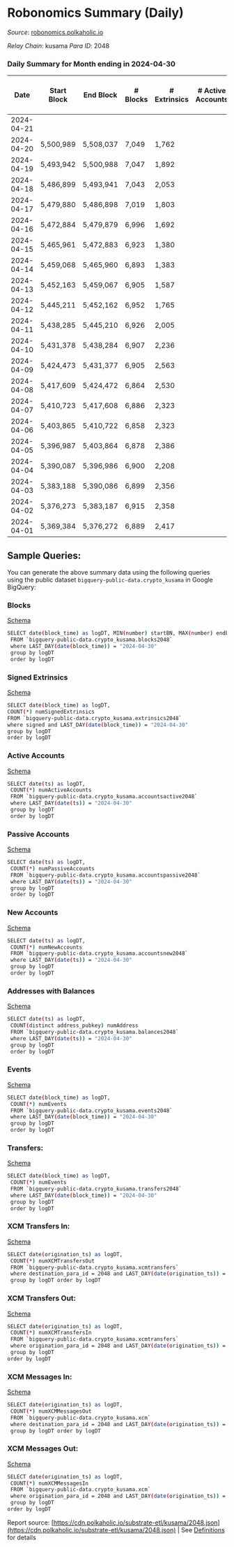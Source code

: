 # Robonomics Summary (Daily)

_Source_: [robonomics.polkaholic.io](https://robonomics.polkaholic.io)

*Relay Chain*: kusama
*Para ID*: 2048



### Daily Summary for Month ending in 2024-04-30


| Date    | Start Block | End Block | # Blocks | # Extrinsics | # Active Accounts | # Passive Accounts | # New Accounts | # Addresses | # Events  | # Transfers ($USD) | # XCM Transfers In ($USD) | # XCM Transfers Out ($USD) | # XCM In | # XCM Out | Issues |
|---------|-------------|-----------|----------|--------------|-------------------|--------------------|----------------|-------------|-----------|--------------------|---------------------------|----------------------------|----------|-----------|--------|
| 2024-04-21 |  |  |  |  |  |  |  |  |  |   |   |   |  |  |  |
| 2024-04-20 | 5,500,989 | 5,508,037 | 7,049 | 1,762 |  |  |  |  | 41,947 | 4 ($2,222.73) |   |   |  |  |  |
| 2024-04-19 | 5,493,942 | 5,500,988 | 7,047 | 1,892 |  |  |  |  | 42,805 | 7 ($3,142.54) |   |   |  |  |  |
| 2024-04-18 | 5,486,899 | 5,493,941 | 7,043 | 2,053 |  |  |  |  | 43,473 | 2 ($2,372.25) |   |   |  |  |  |
| 2024-04-17 | 5,479,880 | 5,486,898 | 7,019 | 1,803 |  |  |  | 3,222 | 42,340 | 5 ($16,042.84) |   |   |  |  |  |
| 2024-04-16 | 5,472,884 | 5,479,879 | 6,996 | 1,692 |  |  |  | 3,221 | 41,991 | 12 ($4,921.64) |   |   |  |  |  |
| 2024-04-15 | 5,465,961 | 5,472,883 | 6,923 | 1,380 |  |  |  | 3,216 | 40,424 | 9 ($9,141.59) |   |   |  |  |  |
| 2024-04-14 | 5,459,068 | 5,465,960 | 6,893 | 1,383 |  |  |  | 3,215 | 40,345 | 4 ($4,895.52) |   |   |  |  |  |
| 2024-04-13 | 5,452,163 | 5,459,067 | 6,905 | 1,587 |  |  |  | 3,215 | 41,012 | 22 ($37,204.87) |   |   |  |  |  |
| 2024-04-12 | 5,445,211 | 5,452,162 | 6,952 | 1,765 |  |  |  | 3,215 | 41,693 | 8 ($24,969.03) |   |   |  |  |  |
| 2024-04-11 | 5,438,285 | 5,445,210 | 6,926 | 2,005 |  |  |  | 3,215 | 42,912 | 1 ($12.14) |   |   |  |  |  |
| 2024-04-10 | 5,431,378 | 5,438,284 | 6,907 | 2,236 |  |  |  | 3,215 | 43,458 | 22 ($61,335.20) |   |   |  |  |  |
| 2024-04-09 | 5,424,473 | 5,431,377 | 6,905 | 2,563 |  |  |  | 3,216 | 43,794 | 18 ($55,465.00) |   |   |  |  |  |
| 2024-04-08 | 5,417,609 | 5,424,472 | 6,864 | 2,530 |  |  |  | 3,211 | 43,525 | 17 ($35,386.29) |   |   |  |  |  |
| 2024-04-07 | 5,410,723 | 5,417,608 | 6,886 | 2,323 |  |  |  | 3,211 | 43,057 | 10 ($8,459.01) |   |   |  |  |  |
| 2024-04-06 | 5,403,865 | 5,410,722 | 6,858 | 2,323 |  |  |  | 3,210 | 42,946 | 9 ($25,889.62) |   |   |  |  |  |
| 2024-04-05 | 5,396,987 | 5,403,864 | 6,878 | 2,386 |  |  |  | 3,208 | 43,241 | 23 ($21,359.28) |   |   |  |  |  |
| 2024-04-04 | 5,390,087 | 5,396,986 | 6,900 | 2,208 |  |  |  | 3,208 | 43,015 | 41 ($31,428.36) |   |   |  |  |  |
| 2024-04-03 | 5,383,188 | 5,390,086 | 6,899 | 2,356 |  |  |  | 3,207 | 43,064 | 27 ($41,862.55) |   |   |  |  |  |
| 2024-04-02 | 5,376,273 | 5,383,187 | 6,915 | 2,358 |  |  |  | 3,206 | 43,186 | 7 ($15,852.78) |   |   |  |  |  |
| 2024-04-01 | 5,369,384 | 5,376,272 | 6,889 | 2,417 |  |  |  | 3,205 | 42,945 | 6 ($8,368.24) |   |   |  |  |  |

## Sample Queries:
You can generate the above summary data using the following queries using the public dataset `bigquery-public-data.crypto_kusama` in Google BigQuery:


### Blocks 

[Schema](https://github.com/colorfulnotion/substrate-etl/blob/main/schema/blocks.json)

```bash
SELECT date(block_time) as logDT, MIN(number) startBN, MAX(number) endBN, COUNT(*) numBlocks 
 FROM `bigquery-public-data.crypto_kusama.blocks2048`  
 where LAST_DAY(date(block_time)) = "2024-04-30" 
 group by logDT 
 order by logDT
```

### Signed Extrinsics 

[Schema](https://github.com/colorfulnotion/substrate-etl/blob/main/schema/extrinsics.json)

```bash
SELECT date(block_time) as logDT, 
COUNT(*) numSignedExtrinsics 
FROM `bigquery-public-data.crypto_kusama.extrinsics2048`  
where signed and LAST_DAY(date(block_time)) = "2024-04-30" 
group by logDT 
order by logDT
```

### Active Accounts 

[Schema](https://github.com/colorfulnotion/substrate-etl/blob/main/schema/accountsactive.json)

```bash
SELECT date(ts) as logDT, 
 COUNT(*) numActiveAccounts 
 FROM `bigquery-public-data.crypto_kusama.accountsactive2048` 
 where LAST_DAY(date(ts)) = "2024-04-30" 
 group by logDT 
 order by logDT
```

### Passive Accounts 

[Schema](https://github.com/colorfulnotion/substrate-etl/blob/main/schema/accountspassive.json)

```bash
SELECT date(ts) as logDT, 
 COUNT(*) numPassiveAccounts 
 FROM `bigquery-public-data.crypto_kusama.accountspassive2048` 
 where LAST_DAY(date(ts)) = "2024-04-30" 
 group by logDT 
 order by logDT
```

### New Accounts 

[Schema](https://github.com/colorfulnotion/substrate-etl/blob/main/schema/accountsnew.json)

```bash
SELECT date(ts) as logDT, 
 COUNT(*) numNewAccounts 
 FROM `bigquery-public-data.crypto_kusama.accountsnew2048` 
 where LAST_DAY(date(ts)) = "2024-04-30" 
 group by logDT
 order by logDT
```

### Addresses with Balances 

[Schema](https://github.com/colorfulnotion/substrate-etl/blob/main/schema/balances.json)

```bash
SELECT date(ts) as logDT,
 COUNT(distinct address_pubkey) numAddress 
 FROM `bigquery-public-data.crypto_kusama.balances2048` 
 where LAST_DAY(date(ts)) = "2024-04-30" 
 group by logDT 
 order by logDT
```

### Events 

[Schema](https://github.com/colorfulnotion/substrate-etl/blob/main/schema/events.json)

```bash
SELECT date(block_time) as logDT, 
 COUNT(*) numEvents 
 FROM `bigquery-public-data.crypto_kusama.events2048` 
 where LAST_DAY(date(block_time)) = "2024-04-30" 
 group by logDT 
 order by logDT
```

### Transfers:

[Schema](https://github.com/colorfulnotion/substrate-etl/blob/main/schema/transfers.json)

```bash
SELECT date(block_time) as logDT, 
 COUNT(*) numEvents 
 FROM `bigquery-public-data.crypto_kusama.transfers2048` 
 where LAST_DAY(date(block_time)) = "2024-04-30" 
 group by logDT 
 order by logDT
```

### XCM Transfers In: 

[Schema](https://github.com/colorfulnotion/substrate-etl/blob/main/schema/xcmtransfers.json)

```bash
SELECT date(origination_ts) as logDT, 
 COUNT(*) numXCMTransfersOut 
 FROM `bigquery-public-data.crypto_kusama.xcmtransfers` 
 where destination_para_id = 2048 and LAST_DAY(date(origination_ts)) = "2024-04-30" 
 group by logDT order by logDT
```

### XCM Transfers Out: 

[Schema](https://github.com/colorfulnotion/substrate-etl/blob/main/schema/xcmtransfers.json)

```bash
SELECT date(origination_ts) as logDT, 
 COUNT(*) numXCMTransfersIn 
 FROM `bigquery-public-data.crypto_kusama.xcmtransfers` 
 where origination_para_id = 2048 and LAST_DAY(date(origination_ts)) = "2024-04-30" 
 group by logDT 
order by logDT
```

### XCM Messages In: 

[Schema](https://github.com/colorfulnotion/substrate-etl/blob/main/schema/xcm.json)

```bash
SELECT date(origination_ts) as logDT, 
 COUNT(*) numXCMMessagesOut 
 FROM `bigquery-public-data.crypto_kusama.xcm` 
 where destination_para_id = 2048 and LAST_DAY(date(origination_ts)) = "2024-04-30" 
 group by logDT order by logDT
```

### XCM Messages Out: 

[Schema](https://github.com/colorfulnotion/substrate-etl/blob/main/schema/xcm.json)

```bash
SELECT date(origination_ts) as logDT, 
 COUNT(*) numXCMMessagesIn 
 FROM `bigquery-public-data.crypto_kusama.xcm` 
 where origination_para_id = 2048 and LAST_DAY(date(origination_ts)) = "2024-04-30" 
 group by logDT 
order by logDT
```


Report source: [https://cdn.polkaholic.io/substrate-etl/kusama/2048.json](https://cdn.polkaholic.io/substrate-etl/kusama/2048.json) | See [Definitions](/DEFINITIONS.md) for details
